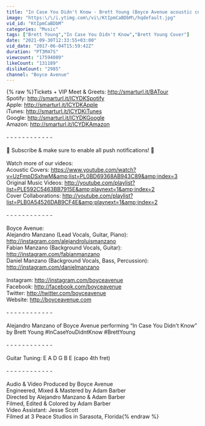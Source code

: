 ```yaml
---
title: "In Case You Didn't Know - Brett Young (Boyce Avenue acoustic cover) on Spotify & Apple"
image: "https:\/\/i.ytimg.com\/vi\/KtIpmCaBDbM\/hqdefault.jpg"
vid_id: "KtIpmCaBDbM"
categories: "Music"
tags: ["Brett Young","In Case You Didn't Know","Brett Young Cover"]
date: "2021-09-30T12:33:55+03:00"
vid_date: "2017-06-04T15:59:42Z"
duration: "PT3M47S"
viewcount: "17594089"
likeCount: "131189"
dislikeCount: "2985"
channel: "Boyce Avenue"
---
```

{% raw %}Tickets + VIP Meet &amp; Greets: <a rel="nofollow" target="blank" href="http://smarturl.it/BATour">http://smarturl.it/BATour</a><br />Spotify: <a rel="nofollow" target="blank" href="http://smarturl.it/ICYDKSpotify">http://smarturl.it/ICYDKSpotify</a><br />Apple: <a rel="nofollow" target="blank" href="http://smarturl.it/ICYDKApple">http://smarturl.it/ICYDKApple</a><br />iTunes: <a rel="nofollow" target="blank" href="http://smarturl.it/ICYDKiTunes">http://smarturl.it/ICYDKiTunes</a><br />Google: <a rel="nofollow" target="blank" href="http://smarturl.it/ICYDKGoogle">http://smarturl.it/ICYDKGoogle</a><br />Amazon: <a rel="nofollow" target="blank" href="http://smarturl.it/ICYDKAmazon">http://smarturl.it/ICYDKAmazon</a><br /><br />- - - - - - - - - - - -<br /><br />🔔 Subscribe &amp; make sure to enable all push notifications! 🔔<br /><br />Watch more of our videos:<br />Acoustic Covers: <a rel="nofollow" target="blank" href="https://www.youtube.com/watch?v=UzFmpDSxhwM&amp;list=PL0BD69368AB943C89&amp;index=3">https://www.youtube.com/watch?v=UzFmpDSxhwM&amp;list=PL0BD69368AB943C89&amp;index=3</a><br />Original Music Videos: <a rel="nofollow" target="blank" href="http://youtube.com/playlist?list=PLE592C5463BB7915E&amp;playnext=1&amp;index=2">http://youtube.com/playlist?list=PLE592C5463BB7915E&amp;playnext=1&amp;index=2</a><br />Cover Collaborations: <a rel="nofollow" target="blank" href="http://youtube.com/playlist?list=PLB0A54526DAB9CF4E&amp;playnext=1&amp;index=2">http://youtube.com/playlist?list=PLB0A54526DAB9CF4E&amp;playnext=1&amp;index=2</a><br /><br />- - - - - - - - - - - -<br /><br />Boyce Avenue:<br />Alejandro Manzano (Lead Vocals, Guitar, Piano): <a rel="nofollow" target="blank" href="http://instagram.com/alejandroluismanzano">http://instagram.com/alejandroluismanzano</a> <br />Fabian Manzano (Background Vocals, Guitar): <a rel="nofollow" target="blank" href="http://instagram.com/fabianmanzano">http://instagram.com/fabianmanzano</a><br />Daniel Manzano (Background Vocals, Bass, Percussion): <a rel="nofollow" target="blank" href="http://instagram.com/danielmanzano">http://instagram.com/danielmanzano</a><br /><br />Instagram: <a rel="nofollow" target="blank" href="http://instagram.com/boyceavenue">http://instagram.com/boyceavenue</a><br />Facebook: <a rel="nofollow" target="blank" href="http://facebook.com/boyceavenue">http://facebook.com/boyceavenue</a><br />Twitter: <a rel="nofollow" target="blank" href="http://twitter.com/boyceavenue">http://twitter.com/boyceavenue</a><br />Website: <a rel="nofollow" target="blank" href="http://boyceavenue.com">http://boyceavenue.com</a><br /><br />- - - - - - - - - - - -<br /><br />Alejandro Manzano of Boyce Avenue performing “In Case You Didn't Know” by Brett Young #InCaseYouDidntKnow #BrettYoung<br /><br />- - - - - - - - - - - -<br /><br />Guitar Tuning: E  A  D  G  B  E  (capo 4th fret)<br /><br />- - - - - - - - - - - -<br /><br />Audio &amp; Video Produced by Boyce Avenue<br />Engineered, Mixed &amp; Mastered by Adam Barber<br />Directed by Alejandro Manzano &amp; Adam Barber<br />Filmed, Edited &amp; Colored by Adam Barber<br />Video Assistant: Jesse Scott<br />Filmed at 3 Peace Studios in Sarasota, Florida{% endraw %}
